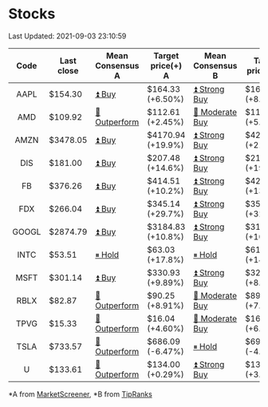# Stocks
Last Updated: 2021-09-03 23:10:59

|Code|Last close|Mean Consensus A|Target price(+) A|Mean Consensus B|Target price(+) B|
|:--:|-|-|-|-|-|
|AAPL|$154.30|[⏫ Buy](https://m.marketscreener.com/quote/stock/-4849/)|$164.33 (+6.50%)|[⏫ Strong Buy](https://www.tipranks.com/stocks/aapl/forecast)|$166.17 (+8.00%)|
|AMD|$109.92|[🔼 Outperform](https://m.marketscreener.com/quote/stock/-19475876/)|$112.61 (+2.45%)|[🔼 Moderate Buy](https://www.tipranks.com/stocks/amd/forecast)|$115.92 (+5.46%)|
|AMZN|$3478.05|[⏫ Buy](https://m.marketscreener.com/quote/stock/-12864605/)|$4170.94 (+19.9%)|[⏫ Strong Buy](https://www.tipranks.com/stocks/amzn/forecast)|$4214.13 (+21.76%)|
|DIS|$181.00|[⏫ Buy](https://m.marketscreener.com/quote/stock/-4842/)|$207.48 (+14.6%)|[⏫ Strong Buy](https://www.tipranks.com/stocks/dis/forecast)|$214.47 (+19.08%)|
|FB|$376.26|[⏫ Buy](https://m.marketscreener.com/quote/stock/-10547141/)|$414.51 (+10.2%)|[⏫ Strong Buy](https://www.tipranks.com/stocks/fb/forecast)|$424.89 (+13.00%)|
|FDX|$266.04|[⏫ Buy](https://m.marketscreener.com/quote/stock/-12585/)|$345.14 (+29.7%)|[⏫ Strong Buy](https://www.tipranks.com/stocks/fdx/forecast)|$353.17 (+32.23%)|
|GOOGL|$2874.79|[⏫ Buy](https://m.marketscreener.com/quote/stock/-24203373/)|$3184.83 (+10.8%)|[⏫ Strong Buy](https://www.tipranks.com/stocks/googl/forecast)|$3173.55 (+10.74%)|
|INTC|$53.51|[⏸ Hold](https://m.marketscreener.com/quote/stock/-4829/)|$63.03 (+17.8%)|[⏸ Hold](https://www.tipranks.com/stocks/intc/forecast)|$61.29 (+14.37%)|
|MSFT|$301.14|[⏫ Buy](https://m.marketscreener.com/quote/stock/-4835/)|$330.93 (+9.89%)|[⏫ Strong Buy](https://www.tipranks.com/stocks/msft/forecast)|$328.09 (+8.95%)|
|RBLX|$82.87|[🔼 Outperform](https://m.marketscreener.com/quote/stock/-117793644/)|$90.25 (+8.91%)|[🔼 Moderate Buy](https://www.tipranks.com/stocks/rblx/forecast)|$89.83 (+7.48%)|
|TPVG|$15.33|[🔼 Outperform](https://m.marketscreener.com/quote/stock/-15933327/)|$16.04 (+4.60%)|[🔼 Moderate Buy](https://www.tipranks.com/stocks/tpvg/forecast)|$16.33 (+6.66%)|
|TSLA|$733.57|[🔼 Outperform](https://m.marketscreener.com/quote/stock/-6344549/)|$686.09 (-6.47%)|[⏸ Hold](https://www.tipranks.com/stocks/tsla/forecast)|$697.90 (-4.00%)|
|U|$133.61|[🔼 Outperform](https://m.marketscreener.com/quote/stock/-112492634/)|$134.00 (+0.29%)|[⏫ Strong Buy](https://www.tipranks.com/stocks/u/forecast)|$137.55 (+3.62%)|


*A from [MarketScreener](https://www.marketscreener.com), *B from [TipRanks](https://www.tipranks.com)
